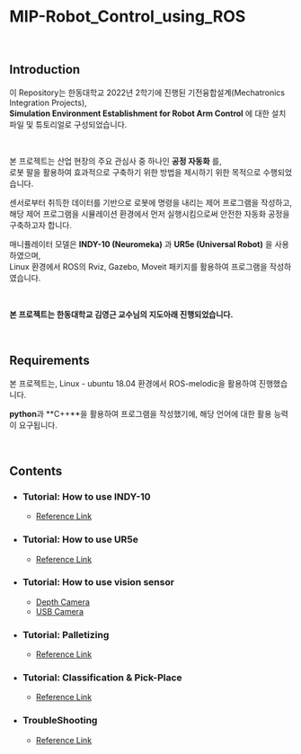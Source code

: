 # MIP-Robot_Control_using_ROS

<br>

## Introduction

이 Repository는 한동대학교 2022년 2학기에 진행된 기전융합설계(Mechatronics Integration Projects), <br>
**Simulation Environment Establishment for Robot Arm Control** 에 대한 설치 파일 및 튜토리얼로 구성되었습니다.

<br>

본 프로젝트는 산업 현장의 주요 관심사 중 하나인 **공정 자동화** 를, <br>
로봇 팔을 활용하여 효과적으로 구축하기 위한 방법을 제시하기 위한 목적으로 수행되었습니다. <br>

센서로부터 취득한 데이터를 기반으로 로봇에 명령을 내리는 제어 프로그램을 작성하고, <br>
해당 제어 프로그램을 시뮬레이션 환경에서 먼저 실행시킴으로써 안전한 자동화 공정을 구축하고자 합니다.

매니퓰레이터 모델은 **INDY-10 (Neuromeka)** 과 **UR5e (Universal Robot)** 을 사용하였으며, <br>
Linux 환경에서 ROS의 Rviz, Gazebo, Moveit 패키지를 활용하여 프로그램을 작성하였습니다.

<br>

**본 프로젝트는 한동대학교 김영근 교수님의 지도아래 진행되었습니다.**

<br>

## Requirements

본 프로젝트는, Linux - ubuntu 18.04 환경에서 ROS-melodic을 활용하여 진행했습니다. <br>

**python**과 **C++**을 활용하여 프로그램을 작성했기에, 해당 언어에 대한 활용 능력이 요구됩니다.


<br>

## Contents
* ### Tutorial: How to use INDY-10
  * [Reference Link](https://github.com/Yjinsu/MIP-Robot_Control_using_ROS/blob/main/Indy10/Indy10_Manual.md)

* ### Tutorial: How to use UR5e
  * [Reference Link](https://github.com/Yjinsu/MIP-Robot_Control_using_ROS/blob/main/UR5e/UR5e_Maunal.md)

* ### Tutorial: How to use vision sensor
  * [Depth Camera](https://github.com/Yjinsu/MIP-Robot_Control_using_ROS/blob/main/Depth_Camera_Manual.md)
  * [USB Camera](https://github.com/Yjinsu/MIP-Robot_Control_using_ROS/blob/main/Webcam_Manual.md)
  
* ### Tutorial: Palletizing
  * [Reference Link](https://github.com/Yjinsu/MIP-Robot_Control_using_ROS/blob/main/Indy10/Demo_Palletizing.md)

* ### Tutorial: Classification & Pick-Place
  * [Reference Link](https://github.com/Yjinsu/MIP-Robot_Control_using_ROS/blob/main/UR5e/Demo_Classification_Automate_using_QR_Code.md)

* ### TroubleShooting
  * [Reference Link](https://github.com/Yjinsu/MIP-Robot_Control_using_ROS/blob/main/Trouble_Shooting.md)
